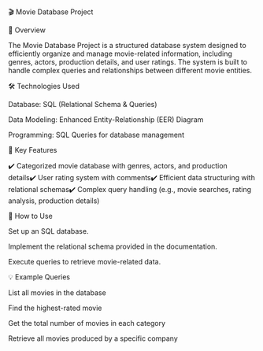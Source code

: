 🎬 Movie Database Project

📌 Overview

The Movie Database Project is a structured database system designed to efficiently organize and manage movie-related information, including genres, actors, production details, and user ratings. The system is built to handle complex queries and relationships between different movie entities.

🛠 Technologies Used

Database: SQL (Relational Schema & Queries)

Data Modeling: Enhanced Entity-Relationship (EER) Diagram

Programming: SQL Queries for database management

🔹 Key Features

✔️ Categorized movie database with genres, actors, and production details✔️ User rating system with comments✔️ Efficient data structuring with relational schemas✔️ Complex query handling (e.g., movie searches, rating analysis, production details)

🚀 How to Use

Set up an SQL database.

Implement the relational schema provided in the documentation.

Execute queries to retrieve movie-related data.

💡 Example Queries

List all movies in the database

Find the highest-rated movie

Get the total number of movies in each category

Retrieve all movies produced by a specific company


